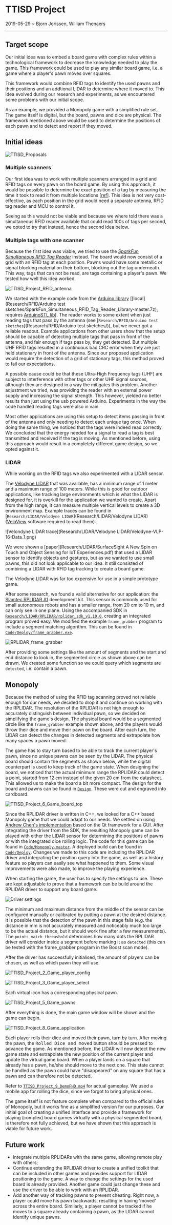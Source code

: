 # TTISD Project

2019-05-29 ~ Bjorn Jorissen, William Thenaers

------

## Target scope
Our initial idea was to embed a board game with complex rules within a technological framework to decrease the knowledge needed to play the game. This framework could be used to play any similar board game, i.e. a game where a player's pawn moves over squares.

This framework would combine RFID tags to identify the used pawns and their positions and an addtional LIDAR to determine where it moved to. This idea evolved during our research and experiments, as we encountered some problems with our initial scope.

As an example, we provided a Monopoly game with a simplified rule set. The game itself is digital, but the board, pawns and dice are physical. The framework mentioned above would be used to determine the positions of each pawn and to detect and report if they moved.

## Initial ideas

![TTISD_Proposals](Research/1_Ideas_proposals.jpg)

### Multiple scanners

Our first idea was to work with multiple scanners arranged in a grid and RFID tags on every pawn on the board game. By using this approach, it would be possible to determine the exact position of a tag by measuring the time it took to read it from multiple locations [[ref](Research/RFID/Documentation/hinske-pg07-rfidtabletop.pdf)]. This idea is not very cost-effective, as each position in the grid would need a separate antenna, RFID tag reader and MCU to control it.

Seeing as this would not be viable and because we where told there was a simultaneous RFID reader available that could read 100s of tags per second, we opted to try that instead, hence the second idea below.

### Multiple tags with one scanner
Because the first idea was viable, we tried to use the [*SparkFun Simultaneous RFID Tag Reader*](https://www.sparkfun.com/products/14066) instead. The board would now consist of a grid with an RFID tag at each position. Pawns would have some metallic or signal blocking material on their bottom, blocking out the tag underneath. This way, tags that can not be read, are tags containing a player's pawn. We tested how well this idea worked.

![TTISD_Project_RFID_antenna](Research/RFID/Documentation/TTISD_Project_RFID_antenna.jpg)

We started with the example code from the [Arduino library](https://github.com/sparkfun/SparkFun_Simultaneous_RFID_Tag_Reader_Library) [[local](Research/RFID/Arduino test sketches/SparkFun_Simultaneous_RFID_Tag_Reader_Library-master.7z), requires [ArduinoSTL lib](https://github.com/mike-matera/ArduinoSTL)]. The reader works to some extent when just reading tags that pass by the antenna (see [`Research/RFID/Arduino test sketches`](Research/RFID/Arduino test sketches/)), but we never got a reliable readout. Example applications from other users show that the setup should be capable of detecting multiple tags that pass in front of the antenna, and fair enough if tags pass by, they get detected. But multiple UHF RFID tags resulted in a continuous bad CRC error when they are just held stationary in front of the antenna. Since our proposed application would require the detection of a grid of stationary tags, this method proved to fail our expectations.

A possible cause could be that these Ultra-High Frequency tags (UHF) are subject to interference with other tags or other UHF signal sources, although they are designed in a way the mitigates this problem. Another adjustment we tried, was providing the reader with an external power supply and increasing the signal strength. This however, yielded no better results than just using the usb powered Arduino. Experiments in the way the code handled reading tags were also in vain.

Most other applications are using this setup to detect items passing in front of the antenna and only needing to detect each unique tag once. When doing the same thing, we noticed that the tags were indeed read correctly. We concluded that the energy needed for a signal to read a tag is best transmitted and received if the tag is moving. As mentioned before, using this approach would result in a completely different game design, so we opted against it. 

### LIDAR
While working on the RFID tags we also experimented with a LIDAR sensor.

The [Velodyne LIDAR](https://velodynelidar.com/vlp-16.html) that was available, has a minimum range of 1 meter and a maximum range of 100 meters. While this is good for outdoor applications, like tracking large environments which is what the LIDAR is designed for, it is overkill for the application we wanted to create. Apart from the high range, it can measure multiple vertical levels to create a 3D environment map. Example traces can be found in [`Research/LIDAR/Velodyne LIDAR`](Research/LIDAR/Velodyne LIDAR) ([VeloView](https://velodynelidar.com/downloads.html#software) software required to read them).

![Velondyne LIDAR trace](Research/LIDAR/Velodyne LIDAR/Velodyne-VLP-16-Data_1.png)

We were shown a [paper](Research/LIDAR/SurfaceSight A New Spin on Touch and Object Sensing for IoT Experiences.pdf) that used a LIDAR sensor to identify objects and gestures, but as we wanted to use small pawns, this did not look applicable to our idea. It still consisted of combining a LIDAR with RFID tag tracking to create a board game. 

The Velodyne LIDAR was far too expensive for use in a simple prototype game.

After some research, we found a valid alternative for our application: the [Slamtec RPLIDAR A1](https://www.slamtec.com/en/Lidar/A1) development kit. This sensor is commonly used for small autonomous robots and has a smaller range, from 20 cm to 10 m, and can only see in one plane. Using the accompanied SDK in [`Research/LIDAR/RPLIDAR/rplidar_sdk_v1.10.0`](Research/LIDAR/RPLIDAR/rplidar_sdk_v1.10.0/), creating an integrated program proved easy. We modified the example `frame_grabber` program to include a segment matching algorithm. This can be found in [`Code/Deploy/frame_grabber.exe`](Code/Deploy/frame_grabber.exe).

![RPLIDAR_frame_grabber](Research/LIDAR/RPLIDAR/RPLIDAR_frame_grabber_2.png)

After providing some settings like the amount of segments and the start and end distance to look in, the segmented circle as shown above can be drawn. We created some function so we could query which segments are `detected`, i.e. contain a pawn.

## Monopoly

Because the method of using the RFID tag scanning proved not reliable enough for our needs, we decided to drop it and continue on working with the RPLIDAR. The resolution of the RPLIDAR is not high enough to accurately distinguish between individual pawn, so we decided on simplifying the game's design. The physical board would be a segmented circle like the `frame_grabber` example shown above, and the players would throw their dice and move their pawn on the board. After each turn, the LIDAR can detect the changes in detected segments and extrapolate how many spaces a pawn moved.

The game has to stay turn based to be able to track the current player's pawn, since no unique pawns can be seen by the LIDAR. The physical board should contain the segments as shown below, while the digital counterpart is used to keep track of the game state. When designing the board, we noticed that the actual minimum range the RPLIDAR could detect a point, started from 12 cm instead of the given 20 cm from the datasheet. This allowed us to make the board a bit more compact. The design for the board and pawns can be found in [`Design`](Design/). These were cut and engraved into cardboard.

![TTISD_Project_6_Game_board_top](Documentation/TTISD_Project_6_Game_board_top.jpg)

Since the RPLIDAR driver is written in C++, we looked for a C++ based Monopoly game that we could adapt to our needs. We settled on using [Andrew Chen's implementation](https://github.com/otherchen/Monopoly) based on the Qt framework for a GUI. After integrating the driver from the SDK, the resulting Monopoly game can be played with either the LIDAR sensor for determining the positions of pawns or with the integrated dice rolling logic. The code for this game can be found in [`Code/Monopoly-master`](Code/Monopoly-master). A deployed build can be found in [`Code/Deploy`](Code/Deploy/LIDAR_Monopoly.exe). Changes we made to this code are including the RPLIDAR driver and integrating the position query into the game, as well as a history feature so players can easily see what happened to them. Some visual improvements were also made, to improve the playing experience.

When starting the game, the user has to specify the settings to use. These are kept adjustable to prove that a framework can be build around the RPLIDAR driver to support any board game.

![Driver settings](Documentation/TTISD_Project_1_LIDAR_config.png)

The minimum and maximum distance from the middle of the sensor can be configured manually or calibrated by putting a pawn at the desired distance. It is possible that the detection of the pawn in this stage fails (e.g. the distance in mm is not accurately measured and noticeably much too large to be the actual distance, but it should work fine after a few measurements). The `points match threashold` determines how many dots the RPLIDAR driver will consider inside a segment before marking it as `detected` (this can be tested with the frame_grabber program in the Boost scan mode).

After the driver has successfully initialised, the amount of players can be chosen, as well as which pawn they will use.

![TTISD_Project_2_Game_player_config](Documentation/TTISD_Project_2_Game_player_config.png)

![TTISD_Project_3_Game_player_select](Documentation/TTISD_Project_3_Game_player_select.png)

Each virtual icon has a corresponding physical pawn.

![TTISD_Project_5_Game_pawns](Documentation/TTISD_Project_5_Game_pawns.jpg)

After everything is done, the main game window will be shown and the game can begin.

![TTISD_Project_8_Game_application](Documentation/TTISD_Project_8_Game_application.png)

Each player rolls their dice and moved their pawn, turn by turn. After moving the pawn, the <kbd>Rolled Dice and moved</kbd> button should be pressed to advance the game. As mentioned before, the LIDAR will now detect the new game state and extrapolate the new position of the current player and update the virtual game board. When a player lands on a square that already has a pawn, he/she should move to the next one. This state cannot be handled as the pawn could have "disappeared" on any square that has a pawn and can therefore not be detected.

Refer to [`TTISD_Project_9_DemoFHD.mp4`](Documentation/TTISD_Project_9_DemoFHD.mp4) for actual gameplay. We used a mobile app for rolling the dice, since we forgot to bring physical ones.

The game itself is not feature complete when compared to the official rules of Monopoly, but it works fine as a simplified version for our purposes. Our initial goal of creating a unified interface and provide a framework for playing (complex) board games virtually with a physical segmented board, is therefore not fully achieved, but we have shown that this approach is viable for future work.


## Future work
- Integrate multiple RPLIDARs with the same game, allowing remote play with others;
- Continue extending the RPLIDAR driver to create a unified toolkit that can be included in other games and provides support for LIDAR positioning to the game. A way to change the settings for the used board is already provided. Another game could just change these and use the driver to be able to work with an RPLIDAR.
- Add another way of tracking pawns to prevent cheating. Right now, a player could move his pawn backwards, resulting in having 'moved' across the entire board. Similarly, a player cannot be tracked if he moves to a square already containing a pawn, as the LIDAR cannot identify unique pawns. 